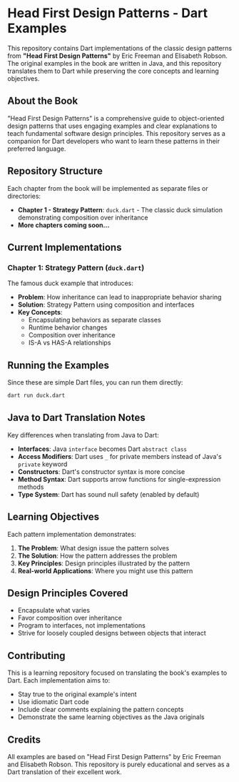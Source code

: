 # Head First Design Patterns - Dart Examples

This repository contains Dart implementations of the classic design patterns from **"Head First Design Patterns"** by Eric Freeman and Elisabeth Robson. The original examples in the book are written in Java, and this repository translates them to Dart while preserving the core concepts and learning objectives.

## About the Book

"Head First Design Patterns" is a comprehensive guide to object-oriented design patterns that uses engaging examples and clear explanations to teach fundamental software design principles. This repository serves as a companion for Dart developers who want to learn these patterns in their preferred language.

## Repository Structure

Each chapter from the book will be implemented as separate files or directories:

- **Chapter 1 - Strategy Pattern**: `duck.dart` - The classic duck simulation demonstrating composition over inheritance
- **More chapters coming soon...**

## Current Implementations

### Chapter 1: Strategy Pattern (`duck.dart`)
The famous duck example that introduces:
- **Problem**: How inheritance can lead to inappropriate behavior sharing
- **Solution**: Strategy Pattern using composition and interfaces
- **Key Concepts**: 
  - Encapsulating behaviors as separate classes
  - Runtime behavior changes
  - Composition over inheritance
  - IS-A vs HAS-A relationships

## Running the Examples

Since these are simple Dart files, you can run them directly:

```bash
dart run duck.dart
```

## Java to Dart Translation Notes

Key differences when translating from Java to Dart:

- **Interfaces**: Java `interface` becomes Dart `abstract class`
- **Access Modifiers**: Dart uses `_` for private members instead of Java's `private` keyword
- **Constructors**: Dart's constructor syntax is more concise
- **Method Syntax**: Dart supports arrow functions for single-expression methods
- **Type System**: Dart has sound null safety (enabled by default)

## Learning Objectives

Each pattern implementation demonstrates:

1. **The Problem**: What design issue the pattern solves
2. **The Solution**: How the pattern addresses the problem
3. **Key Principles**: Design principles illustrated by the pattern
4. **Real-world Applications**: Where you might use this pattern

## Design Principles Covered

- Encapsulate what varies
- Favor composition over inheritance  
- Program to interfaces, not implementations
- Strive for loosely coupled designs between objects that interact

## Contributing

This is a learning repository focused on translating the book's examples to Dart. Each implementation aims to:
- Stay true to the original example's intent
- Use idiomatic Dart code
- Include clear comments explaining the pattern concepts
- Demonstrate the same learning objectives as the Java originals

## Credits

All examples are based on "Head First Design Patterns" by Eric Freeman and Elisabeth Robson. This repository is purely educational and serves as a Dart translation of their excellent work.